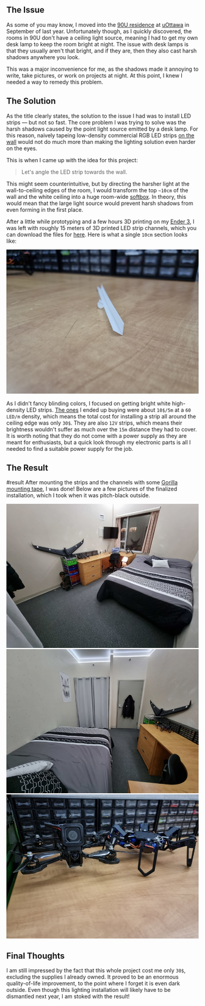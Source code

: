 ## The Issue

As some of you may know, I moved into the [90U residence](https://www2.uottawa.ca/campus-life/housing/compare-residence/90-university) at [uOttawa](https://www2.uottawa.ca/en) in September of last year. Unfortunately though, as I quickly discovered, the rooms in 90U don't have a ceiling light source, meaning I had to get my own desk lamp to keep the room bright at night. The issue with desk lamps is that they usually aren't that bright, and if they are, then they also cast harsh shadows anywhere you look.

This was a major inconvenience for me, as the shadows made it annoying to write, take pictures, or work on projects at night. At this point, I knew I needed a way to remedy this problem.

## The Solution

As the title clearly states, the solution to the issue I had was to install LED strips &mdash; but not so fast. The core problem I was trying to solve was the harsh shadows caused by the point light source emitted by a desk lamp. For this reason, naively tapeing low-density commercial RGB LED strips [on the wall](./no.html) would not do much more than making the lighting solution even harder on the eyes.

This is when I came up with the idea for this project:

> Let's angle the LED strip towards the wall.

This might seem counterintuitive, but by directing the harsher light at the wall-to-ceiling edges of the room, I would transform the top `~10cm` of the wall and the white ceiling into a huge room-wide [softbox](https://en.wikipedia.org/wiki/Softbox). In theory, this would mean that the large light source would prevent harsh shadows from even forming in the first place.

After a little while prototyping and a few hours 3D printing on my [Ender 3](https://www.creality3dofficial.com/products/official-creality-ender-3-3d-printer), I was left with roughly 15 meters of 3D printed LED strip channels, which you can download the files for [here](LED%20Strip%20Channel%20v19.stl). Here is what a single `10cm` section looks like:

![V-shaped white LED strip channel](20220203_011236.min.jpg)

As I didn't fancy blinding colors, I focused on getting bright white high-density LED strips. [The ones](https://www.banggood.com/5M-Non-Waterproof-Cool-White-3528-SMD-300-LED-Strip-Light-DC12V-for-DIY-Indoor-Home-Car-Christmas-Decorations-Clearance-Christmas-Lights-p-77079.html?rmmds=myorder&cur_warehouse=CN) I ended up buying were about `10$/5m` at a `60 LED/m` density, which means the total cost for installing a strip all around the ceiling edge was only `30$`. They are also `12V` strips, which means their brightness wouldn't suffer as much over the `15m` distance they had to cover. It is worth noting that they do not come with a power supply as they are meant for enthusiasts, but a quick look through my electronic parts is all I needed to find a suitable power supply for the job.

## The Result

#result
After mounting the strips and the channels with some [Gorilla mounting tape](https://www.gorillatough.com/product/tough-and-clear-mounting-tape/), I was done! Below are a few pictures of the finalized installation, which I took when it was pitch-black outside.

![](20220203_003544.min.jpg)
![](20220203_003602.min.jpg)
![](20220203_003638.min.jpg)

## Final Thoughts

I am still impressed by the fact that this whole project cost me only `30$`, excluding the supplies I already owned. It proved to be an enormous quality-of-life improvement, to the point where I forget it is even dark outside. Even though this lighting installation will likely have to be dismantled next year, I am stoked with the result!
